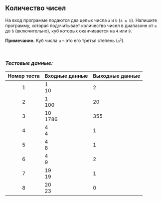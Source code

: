 ## Количество чисел

На вход программе подаются два целых числа <code>a</code> и <code>b</code> (<code>a ≤ b</code>).
Напишите программу, которая подсчитывает количество чисел в диапазоне от <code>a</code> до <code>b</code> (включительно),
куб которых оканчивается на <code>4</code> или <code>9</code>.

**Примечание.** Куб числа <code>a</code> – это его третья степень (<code>a<sup>3</sup></code>).

<br>

### *Тестовые данные:*

| Номер теста | Входные данные | Выходные данные |
|:-----------:|----------------|-----------------|
|      1      | 1<br>10        | 2               |
|      2      | 1<br>100       | 20              |
|      3      | 10<br>1786     | 355             |
|      4      | 4<br>4         | 1               |
|      5      | 4<br>8         | 1               |
|      6      | 4<br>9         | 2               |
|      7      | 19<br>19       | 1               |
|      8      | 20<br>23       | 0               |